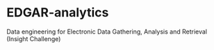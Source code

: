 # EDGAR-analytics
Data engineering for Electronic Data Gathering, Analysis and Retrieval (Insight Challenge)
